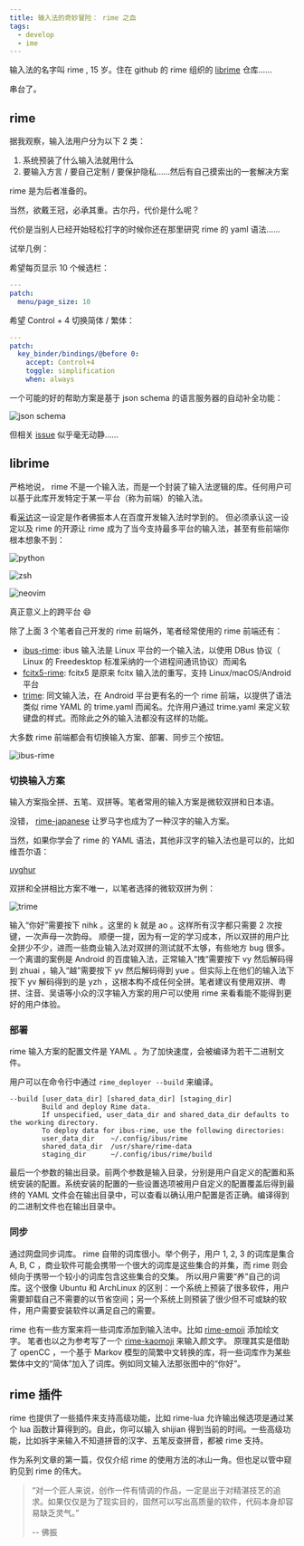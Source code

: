 ```yaml
---
title: 输入法的奇妙冒险： rime 之血
tags:
  - develop
  - ime
---
```


输入法的名字叫 rime , 15 岁。住在 github 的 rime 组织的
[librime](https://github.com/rime/librime) 仓库……

串台了。

## rime

据我观察，输入法用户分为以下 2 类：

1. 系统预装了什么输入法就用什么
2. 要输入方言 / 要自己定制 / 要保护隐私……然后有自己摸索出的一套解决方案

rime 是为后者准备的。

当然，欲戴王冠，必承其重。古尔丹，代价是什么呢？

代价是当别人已经开始轻松打字的时候你还在那里研究 rime 的 yaml 语法……

试举几例：

希望每页显示 10 个候选栏：

```yaml
---
patch:
  menu/page_size: 10
```

希望 Control + 4 切换简体 / 繁体：

```yaml
---
patch:
  key_binder/bindings/@before 0:
    accept: Control+4
    toggle: simplification
    when: always
```

一个可能的好的帮助方案是基于 json schema 的语言服务器的自动补全功能：

![json schema](https://github.com/ClementTsang/bottom/assets/32936898/2d4d2226-2259-4e6d-b164-7db6b2ef34cd)

但相关 [issue](https://github.com/rime/home/issues/1478) 似乎毫无动静……

## librime

严格地说， rime 不是一个输入法，而是一个封装了输入法逻辑的库。任何用户可以基于此库开发特定于某一平台（称为前端）的输入法。

看[采访](https://m.ituring.com.cn/article/118072)这一设定是作者佛振本人在百度开发输入法时学到的。
但必须承认这一设定以及 rime 的开源让 rime 成为了当今支持最多平台的输入法，甚至有些前端你根本想象不到：

![python](https://github.com/user-attachments/assets/ad3860ea-2ea5-436d-8b57-5d2ad1a605f5)

![zsh](https://github.com/rime/librime/assets/32936898/e0c6db26-8ea0-40d8-9395-f7387b6460ff)

![neovim](https://github.com/user-attachments/assets/cd13b1cf-958a-4cd4-91c7-2f2adf1f386e)

真正意义上的跨平台 :smile:

除了上面 3 个笔者自己开发的 rime 前端外，笔者经常使用的 rime 前端还有：

- [ibus-rime](https://github.com/rime/ibus-rime): ibus 输入法是 Linux 平台的一个输入法，以使用 DBus 协议（ Linux 的 Freedesktop 标准采纳的一个进程间通讯协议）而闻名
- [fcitx5-rime](https://github.com/fcitx/fcitx5-rime): fcitx5 是原来 fcitx 输入法的重写，支持 Linux/macOS/Android 平台
- [trime](https://github.com/osfans/trime): 同文输入法，在 Android 平台更有名的一个 rime 前端，以提供了语法类似 rime YAML 的 trime.yaml 而闻名。允许用户通过 trime.yaml 来定义软键盘的样式。而除此之外的输入法都没有这样的功能。

大多数 rime 前端都会有切换输入方案、部署、同步三个按钮。

![ibus-rime](https://github.com/user-attachments/assets/87ff120d-19c5-4968-97fe-15918f5fb7ff)

### 切换输入方案

输入方案指全拼、五笔、双拼等。笔者常用的输入方案是微软双拼和日本语。

没错， [rime-japanese](https://github.com/gkovacs/rime-japanese) 让罗马字也成为了一种汉字的输入方案。

当然，如果你学会了 rime 的 YAML 语法，其他非汉字的输入法也是可以的，比如维吾尔语：

[uyghur](https://github.com/biopolyhedron/rime-uyghur/blob/master/uyghur.schema.yaml)

双拼和全拼相比方案不唯一，以笔者选择的微软双拼为例：

![trime](https://github.com/user-attachments/assets/ea2a93de-643a-4d78-8b29-66dfd1a8099b)

输入“你好”需要按下 nihk 。这里的 k 就是 ao 。这样所有汉字都只需要 2 次按键，一次声母一次韵母。
顺便一提，因为有一定的学习成本，所以双拼的用户比全拼少不少，进而一些商业输入法对双拼的测试就不太够，有些地方 bug 很多。
一个离谱的案例是 Android 的百度输入法，正常输入“拽”需要按下 vy 然后解码得到 zhuai ，输入“越”需要按下 yv 然后解码得到 yue 。但实际上在他们的输入法下按下 yv 解码得到的是 yzh ，这根本构不成任何全拼。笔者建议有使用双拼、粤拼、注音、吴语等小众的汉字输入方案的用户可以使用 rime 来看看能不能得到更好的用户体验。

### 部署

rime 输入方案的配置文件是 YAML 。为了加快速度，会被编译为若干二进制文件。

用户可以在命令行中通过 `rime_deployer --build` 来编译。

```shell
--build [user_data_dir] [shared_data_dir] [staging_dir]
        Build and deploy Rime data.
        If unspecified, user_data_dir and shared_data_dir defaults to the working directory.
        To deploy data for ibus-rime, use the following directories:
        user_data_dir    ~/.config/ibus/rime
        shared_data_dir  /usr/share/rime-data
        staging_dir      ~/.config/ibus/rime/build
```

最后一个参数的输出目录。前两个参数是输入目录，分别是用户自定义的配置和系统安装的配置。系统安装的配置的一些设置选项被用户自定义的配置覆盖后得到最终的 YAML 文件会在输出目录中，可以查看以确认用户配置是否正确。编译得到的二进制文件也在输出目录中。

### 同步

通过网盘同步词库。 rime 自带的词库很小。举个例子，用户 1, 2, 3 的词库是集合 A, B,
C ，商业软件可能会携带一个很大的词库是这些集合的并集，而 rime 则会倾向于携带一个较小的词库包含这些集合的交集。
所以用户需要“养”自己的词库。这个很像 Ubuntu 和 ArchLinux 的区别：一个系统上预装了很多软件，用户需要卸载自己不需要的以节省空间；另一个系统上则预装了很少但不可或缺的软件，用户需要安装软件以满足自己的需要。

rime 也有一些方案来将一些词库添加到输入法中。比如 [rime-emoji](https://github.com/rime/rime-emoji) 添加绘文字。
笔者也以之为参考写了一个 [rime-kaomoji](https://github.com/Freed-Wu/rime-kaomoji) 来输入颜文字。
原理其实是借助了 openCC ，一个基于 Markov 模型的简繁中文转换的库，将一些词库作为某些繁体中文的“简体”加入了词库。例如同文输入法那张图中的“你好”。

## rime 插件

rime 也提供了一些插件来支持高级功能，比如 rime-lua 允许输出候选项是通过某个 lua 函数计算得到的。自此，你可以输入 shijian 得到当前的时间。一些高级功能，比如拆字来输入不知道拼音的汉字、五笔反查拼音，都被 rime 支持。

作为系列文章的第一篇，仅仅介绍 rime 的使用方法的冰山一角。但也足以管中窥豹见到
rime 的伟大。

> “对一个匠人来说，创作一件有情调的作品，一定是出于对精湛技艺的追求。如果仅仅是为了现实目的，固然可以写出高质量的软件，代码本身却容易缺乏灵气。”
>
> -- 佛振
